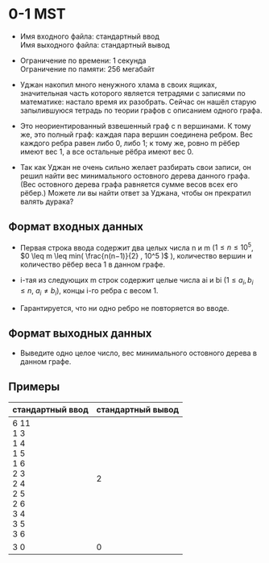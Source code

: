 # 0-1 MST

* Имя входного файла: стандартный ввод\
Имя выходного файла: стандартный вывод

* Ограничение по времени: 1 секунда\
Ограничение по памяти: 256 мегабайт

* Уджан накопил много ненужного хлама в своих ящиках, значительная часть которого является тетрадями с записями по математике: настало время их разобрать. Сейчас он нашёл старую запылившуюся тетрадь по теории графов с описанием одного графа.

* Это неориентированный взвешенный граф с n вершинами. К тому же, это полный граф: каждая пара вершин соединена ребром. Вес каждого ребра равен либо 0, либо 1; к тому же, ровно m рёбер имеют вес 1, а все остальные рёбра имеют вес 0.

* Так как Уджан не очень сильно желает разбирать свои записи, он решил найти вес минимального остовного дерева данного графа. (Вес остовного дерева графа равняется сумме весов всех его рёбер.) Можете ли вы найти ответ за Уджана, чтобы он прекратил валять дурака?

## Формат входных данных

* Первая строка ввода содержит два целых числа n и m ($1 \leq n \leq 10^5$, $0 \leq m \leq min( \frac{n(n−1)}{2} , 10^5 )$ ), количество вершин и количество рёбер веса 1 в данном графе.

* i-тая из следующих m строк содержит целые числа ai и bi ($1 \leq a_i, b_i \leq n$, $a_i \neq b_i$), концы i-го ребра с весом 1.

* Гарантируется, что ни одно ребро не повторяется во вводе.

## Формат выходных данных

* Выведите одно целое число, вес минимального остовного дерева в данном графе.

## Примеры

|стандартный ввод|стандартный вывод|
|-|-|
|6 11<br>1 3<br>1 4<br>1 5<br>1 6<br>2 3<br>2 4<br>2 5<br>2 6<br>3 4<br>3 5<br>3 6|2|
|3 0|0|
